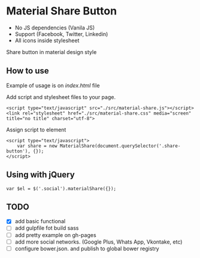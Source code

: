 # Material Share Button


- No JS dependencies (Vanila JS)
- Support (Facebook, Twitter, Linkedin)
- All icons inside stylesheet

Share button in material design style

## How to use

Example of usage is on *index.html* file

Add script and stylesheet files to your page.

```
<script type="text/javascript" src="./src/material-share.js"></script>
<link rel="stylesheet" href="./src/material-share.css" media="screen" title="no title" charset="utf-8">
```

Assign script to element 

```
<script type="text/javascript">
    var share = new MaterialShare(document.querySelector('.share-button'), {});
</script>

```

## Using with jQuery

```
var $el = $('.social').materialShare({});
```

## TODO

- [x] add basic functional
- [ ] add gulpfile fot build sass
- [ ] add pretty example on gh-pages
- [ ] add more social networks. (Google Plus, Whats App, Vkontake, etc)
- [ ] configure bower.json. and publish to global bower registry
